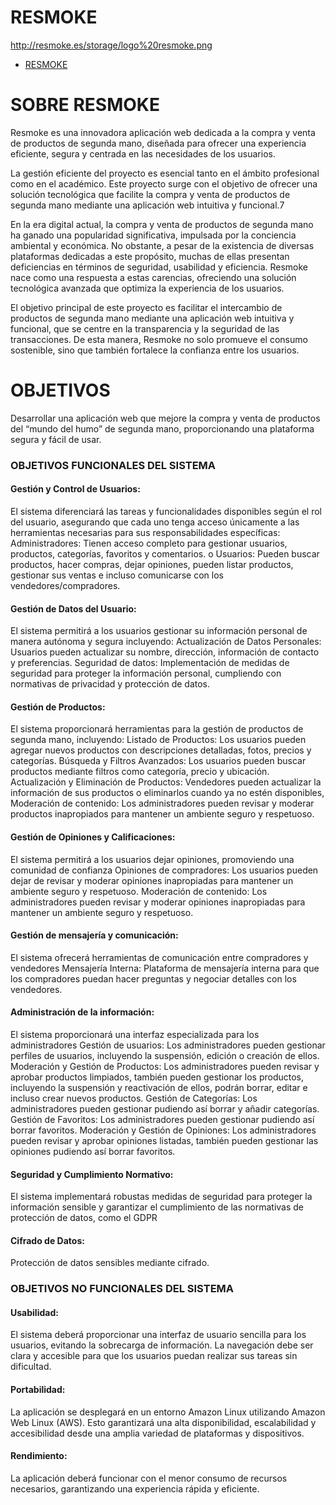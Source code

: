 # RESMOKE

http://resmoke.es/storage/logo%20resmoke.png

- [RESMOKE](http://resmoke.es)

# SOBRE RESMOKE

Resmoke es una innovadora aplicación web dedicada a la compra y venta de productos de segunda mano, diseñada para ofrecer una experiencia eficiente, segura y centrada en las necesidades de los usuarios.

La gestión eficiente del proyecto es esencial tanto en el ámbito profesional como en el académico. Este proyecto surge con el objetivo de ofrecer una solución tecnológica que facilite la compra y venta de productos de segunda mano mediante una aplicación web intuitiva y funcional.7

En la era digital actual, la compra y venta de productos de segunda mano ha ganado una popularidad significativa, impulsada por la conciencia ambiental y económica. No obstante, a pesar de la existencia de diversas plataformas dedicadas a este propósito, muchas de ellas presentan deficiencias en términos de seguridad, usabilidad y eficiencia. Resmoke nace como una respuesta a estas carencias, ofreciendo una solución tecnológica avanzada que optimiza la experiencia de los usuarios.

El objetivo principal de este proyecto es facilitar el intercambio de productos de segunda mano mediante una aplicación web intuitiva y funcional, que se centre en la transparencia y la seguridad de las transacciones. De esta manera, Resmoke no solo promueve el consumo sostenible, sino que también fortalece la confianza entre los usuarios.

# OBJETIVOS

Desarrollar una aplicación web que mejore la compra y venta de productos del “mundo del humo” de segunda mano, proporcionando una plataforma segura y fácil de usar. 

### OBJETIVOS FUNCIONALES DEL SISTEMA

#### Gestión y Control de Usuarios: 

El sistema diferenciará las tareas y funcionalidades disponibles según el rol del usuario, asegurando que cada uno tenga acceso únicamente a las herramientas necesarias para sus responsabilidades específicas: 
Administradores: Tienen acceso completo para gestionar usuarios, productos, categorías, favoritos y comentarios. o 
Usuarios: Pueden buscar productos, hacer compras, dejar opiniones, pueden listar productos, gestionar sus ventas e incluso comunicarse con los vendedores/compradores.


#### Gestión de Datos del Usuario: 

El sistema permitirá a los usuarios gestionar su información personal de manera autónoma y segura incluyendo: 
Actualización de Datos Personales: Usuarios pueden actualizar su nombre, dirección, información de contacto y preferencias. 
Seguridad de datos: Implementación de medidas de seguridad para proteger la información personal, cumpliendo con normativas de privacidad y protección de datos. 


#### Gestión de Productos:

El sistema proporcionará herramientas para la gestión de productos de segunda mano, incluyendo: 
Listado de Productos: Los usuarios pueden agregar nuevos productos con descripciones detalladas, fotos, precios y categorías. 
Búsqueda y Filtros Avanzados: Los usuarios pueden buscar productos mediante filtros como categoría, precio y ubicación. 
Actualización y Eliminación de Productos: Vendedores pueden actualizar la información de sus productos o eliminarlos cuando ya no estén disponibles, 
Moderación de contenido: Los administradores pueden revisar y moderar productos inapropiados para mantener un ambiente seguro y respetuoso. 


#### Gestión de Opiniones y Calificaciones: 

El sistema permitirá a los usuarios dejar opiniones, promoviendo una comunidad de confianza 
Opiniones de compradores: Los usuarios pueden dejar de revisar y moderar opiniones inapropiadas para mantener un ambiente seguro y respetuoso. 
Moderación de contenido: Los administradores pueden revisar y moderar opiniones inapropiadas para mantener un ambiente seguro y respetuoso. 


#### Gestión de mensajería y comunicación: 

El sistema ofrecerá herramientas de comunicación entre compradores y vendedores 
Mensajería Interna: Plataforma de mensajería interna para que los compradores puedan hacer preguntas y negociar detalles con los vendedores.
 

#### Administración de la información: 

El sistema proporcionará una interfaz especializada para los administradores 
Gestión de usuarios: Los administradores pueden gestionar perfiles de usuarios, incluyendo la suspensión, edición o creación de ellos. 
Moderación y Gestión de Productos: Los administradores pueden revisar y aprobar productos limpiados, también pueden gestionar los productos, incluyendo la suspensión y reactivación de ellos, podrán borrar, editar e incluso crear nuevos productos. 
Gestión de Categorías: Los administradores pueden gestionar pudiendo así borrar y añadir categorías. 
Gestión de Favoritos: Los administradores pueden gestionar pudiendo así borrar favoritos. 
Moderación y Gestión de Opiniones: Los administradores pueden revisar y aprobar opiniones listadas, también pueden gestionar las opiniones pudiendo así borrar favoritos. 


#### Seguridad y Cumplimiento Normativo: 

El sistema implementará robustas medidas de seguridad para proteger la información sensible y garantizar el cumplimiento de las normativas de protección de datos, como el GDPR 

#### Cifrado de Datos: 

Protección de datos sensibles mediante cifrado. 





### OBJETIVOS NO FUNCIONALES DEL SISTEMA

#### Usabilidad: 

El sistema deberá proporcionar una interfaz de usuario sencilla para los usuarios, evitando la sobrecarga de información. La navegación debe ser clara y accesible para que los usuarios puedan realizar sus tareas sin dificultad. 

#### Portabilidad: 

La aplicación se desplegará en un entorno Amazon Linux utilizando Amazon Web Linux (AWS). Esto garantizará una alta disponibilidad, escalabilidad y accesibilidad desde una amplia variedad de plataformas y dispositivos. 

#### Rendimiento: 

La aplicación deberá funcionar con el menor consumo de recursos necesarios, garantizando una experiencia rápida y eficiente.


